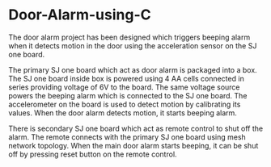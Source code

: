 # Door-Alarm-using-C


The door alarm project has been designed which triggers beeping alarm when it detects motion in the door using the acceleration
sensor on the SJ one board.

The primary SJ one board which act as door alarm is packaged into a box. The SJ
one board inside box is powered using 4 AA cells connected in series providing voltage of 6V to
the board. The same voltage source powers the beeping alarm which is connected to the SJ one
board. The accelerometer on the board is used to detect motion by calibrating its values. When
the door alarm detects motion, it starts beeping alarm.

There is secondary SJ one board which act as remote control to shut off the alarm. The remote
connects with the primary SJ one board using mesh network topology. When the main door
alarm starts beeping, it can be shut off by pressing reset button on the remote control.
